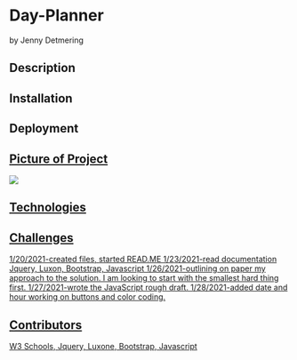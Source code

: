 # Day-Planner
by Jenny Detmering

## Description

## Installation 

## Deployment
<a href= "https://kodiakshuksan.github.io/Day-Planner">

## Picture of Project

<img src="DayPlanner.PNG">

## Technologies

## Challenges
1/20/2021-created files, started READ.ME
1/23/2021-read documentation Jquery, Luxon, Bootstrap, Javascript
1/26/2021-outlining on paper my approach to the solution. I am looking to start
with the smallest hard thing first. 
1/27/2021-wrote the JavaScript rough draft.
1/28/2021-added date and hour working on buttons and color coding.


## Contributors
W3 Schools, Jquery, Luxone, Bootstrap, Javascript
